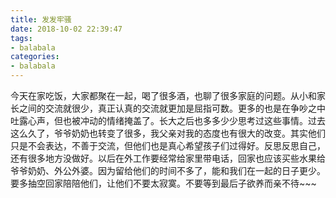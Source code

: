 ```yaml
---
title: 发发牢骚
date: 2018-10-02 22:39:47
tags:
- balabala
categories:
- balabala
---
```

今天在家吃饭，大家都聚在一起，喝了很多酒，也聊了很多家庭的问题。从小和家长之间的交流就很少，真正认真的交流就更加是屈指可数。更多的也是在争吵之中吐露心声，但也被冲动的情绪掩盖了。长大之后也多多少少思考过这些事情。过去这么久了，爷爷奶奶也转变了很多，我父亲对我的态度也有很大的改变。其实他们只是不会表达，不善于交流，但他们也是真心希望孩子们过得好。反思反思自己，还有很多地方没做好。以后在外工作要经常给家里带电话，回家也应该买些水果给爷爷奶奶、外公外婆。因为留给他们的时间不多了，能和我们在一起的日子更少。要多抽空回家陪陪他们，让他们不要太寂寞。不要等到最后子欲养而亲不待~~~